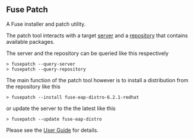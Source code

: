 ## Fuse Patch

A Fuse installer and patch utility.

The patch tool interacts with a target [server](core/src/main/java/org/wildfly/extras/patch/ServerInstance.java) and a [repository](core/src/main/java/org/wildfly/extras/patch/PatchRepository.java) that contains available packages.

The server and the repository can be queried like this respectively

```
> fusepatch --query-server
> fusepatch --query-repository
```

The main function of the patch tool however is to install a distribution from the repository like this

```
> fusepatch --install fuse-eap-distro-6.2.1-redhat
```

or update the server to the the latest like this

```
> fusepatch --update fuse-eap-distro
```

Please see the [User Guide](docs/UserGuide.md) for details.
